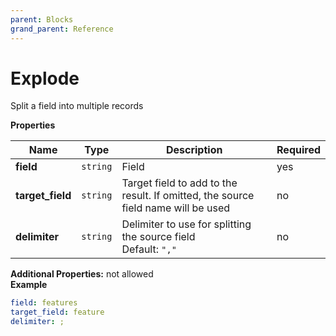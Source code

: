 ```yaml
---
parent: Blocks
grand_parent: Reference
---
```


# Explode

Split a field into multiple records


**Properties**

|Name|Type|Description|Required|
|----|----|-----------|--------|
|**field**|`string`|Field<br/>|yes|
|**target\_field**|`string`|Target field to add to the result. If omitted, the source field name will be used<br/>|no|
|**delimiter**|`string`|Delimiter to use for splitting the source field<br/>Default: `","`<br/>|no|

**Additional Properties:** not allowed  
**Example**

```yaml
field: features
target_field: feature
delimiter: ;

```



